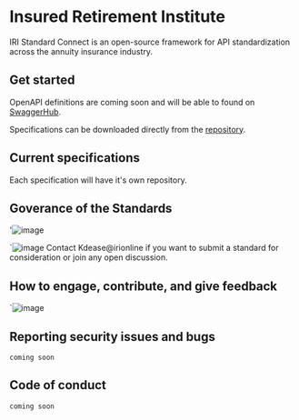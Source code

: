 # Insured Retirement Institute 

IRI Standard Connect is an open-source framework for API standardization across the annuity insurance industry.

## Get started

OpenAPI definitions are coming soon and will be able to found on [SwaggerHub](https://swaggerhub.com).

Specifications can be downloaded directly from the [repository](https://github.com/Insured-Retirement-Institute/Producer-Training).

## Current specifications
Each specification will have it's own repository. 

## Goverance of the Standards 
'![image](https://github.com/user-attachments/assets/2dab2fdd-9d25-47e4-8348-a7e568176d66)

`![image](https://github.com/user-attachments/assets/7aea5d11-e6f0-4df6-9617-352472297add)
 Contact Kdease@irionline if you want to submit a standard for consideration or join any open discussion. 

## How to engage, contribute, and give feedback

`![image](https://github.com/user-attachments/assets/ffedfd24-f0b3-4a6c-b624-c7ea3344e2cf)


## Reporting security issues and bugs

`coming soon`

## Code of conduct

`coming soon`

